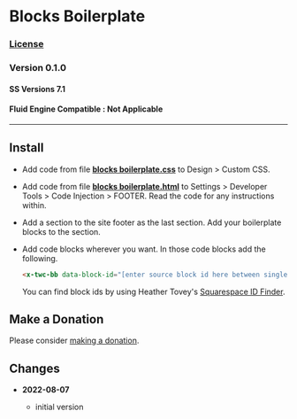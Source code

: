 # Blocks Boilerplate

### [License][99]

### Version 0.1.0

#### SS Versions 7.1

#### Fluid Engine Compatible : Not Applicable

---

## Install

* Add code from file **[blocks boilerplate.css][1]** to Design > Custom CSS.

* Add code from file **[blocks boilerplate.html][2]** to Settings >
  Developer Tools > Code Injection > FOOTER. Read the code for any instructions
  within.
  
* Add a section to the site footer as the last section. Add your boilerplate
  blocks to the section.
  
* Add code blocks wherever you want. In those code blocks add the following.
  ```html
  <x-twc-bb data-block-id="[enter source block id here between single quotes replacing square brackets]">
  ```
  
  You can find block ids by using Heather Tovey's [Squarespace ID Finder][3].

## Make a Donation

Please consider [making a donation][4].

## Changes

<!-- * **2021-05-08**

  * added coverage for store product grid image hover
  * bumped version to v0.1d1
  -->
* **2022-08-07**

  * initial version

[1]: blocks%20boilerplate.css#L1
[2]: blocks%20boilerplate.html#L1
[3]: https://www.heathertovey.com/squarespace-id-finder/
[4]: https://github.com/tomsWebConsulting/twcsl#make-a-donation
[99]: https://github.com/tomsWebConsulting/twcsl/blob/main/LICENSE.txt#L1
